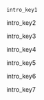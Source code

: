 ```ngMeta
intro_key1
```

intro_key2



intro_key3



intro_key4



intro_key5


intro_key6


intro_key7





